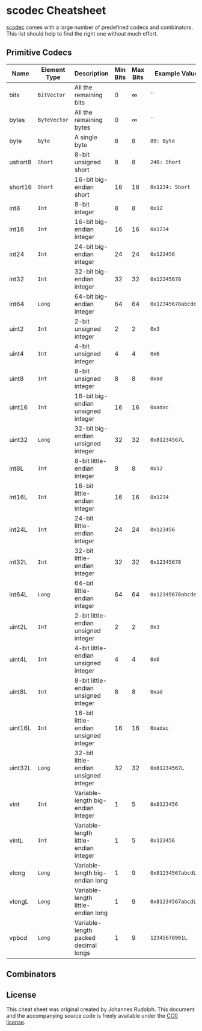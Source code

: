 # scodec Cheatsheet

[scodec](http://scodec.org/) comes with a large number of predefined codecs
and combinators. This list should help to find the right one without much
effort.

## Primitive Codecs

| Name    | Element Type | Description                           | Min Bits | Max Bits | Example Value       | Example Encoding                                          |
|---------|--------------|---------------------------------------|----------|----------|---------------------|-----------------------------------------------------------|
| bits    | `BitVector`  | All the remaining bits                | 0        | ∞        | ``                  | `11010110101₂` (11 bits)                                  |
| bytes   | `ByteVector` | All the remaining bytes               | 0        | ∞        | ``                  | `54 68 69 73 20 69 73 20₁₆` (8 bytes)                     |
| byte    | `Byte`       | A single byte                         | 8        | 8        | `89: Byte`          | `59₁₆` (1 byte)                                           |
| ushort8 | `Short`      | 8-bit unsigned short                  | 8        | 8        | `240: Short`        | `f0₁₆` (1 byte)                                           |
| short16 | `Short`      | 16-bit big-endian short               | 16       | 16       | `0x1234: Short`     | `12 34₁₆` (2 bytes)                                       |
| int8    | `Int`        | 8-bit integer                         | 8        | 8        | `0x12`              | `12₁₆` (1 byte)                                           |
| int16   | `Int`        | 16-bit big-endian integer             | 16       | 16       | `0x1234`            | `12 34₁₆` (2 bytes)                                       |
| int24   | `Int`        | 24-bit big-endian integer             | 24       | 24       | `0x123456`          | `12 34 56₁₆` (3 bytes)                                    |
| int32   | `Int`        | 32-bit big-endian integer             | 32       | 32       | `0x12345678`        | `12 34 56 78₁₆` (4 bytes)                                 |
| int64   | `Long`       | 64-bit big-endian integer             | 64       | 64       | `0x12345678abcdefL` | `00 12 34 56 78 ab cd ef₁₆` (8 bytes)                     |
| uint2   | `Int`        | 2-bit unsigned integer                | 2        | 2        | `0x3`               | `11₂` (2 bits)                                            |
| uint4   | `Int`        | 4-bit unsigned integer                | 4        | 4        | `0x6`               | `0110₂` (4 bits)                                          |
| uint8   | `Int`        | 8-bit unsigned integer                | 8        | 8        | `0xad`              | `ad₁₆` (1 byte)                                           |
| uint16  | `Int`        | 16-bit big-endian unsigned integer    | 16       | 16       | `0xadac`            | `ad ac₁₆` (2 bytes)                                       |
| uint32  | `Long`       | 32-bit big-endian unsigned integer    | 32       | 32       | `0x81234567L`       | `81 23 45 67₁₆` (4 bytes)                                 |
| int8L   | `Int`        | 8-bit little-endian integer           | 8        | 8        | `0x12`              | `12₁₆` (1 byte)                                           |
| int16L  | `Int`        | 16-bit little-endian integer          | 16       | 16       | `0x1234`            | `34 12₁₆` (2 bytes)                                       |
| int24L  | `Int`        | 24-bit little-endian integer          | 24       | 24       | `0x123456`          | `56 34 12₁₆` (3 bytes)                                    |
| int32L  | `Int`        | 32-bit little-endian integer          | 32       | 32       | `0x12345678`        | `78 56 34 12₁₆` (4 bytes)                                 |
| int64L  | `Long`       | 64-bit little-endian integer          | 64       | 64       | `0x12345678abcdefL` | `ef cd ab 78 56 34 12 00₁₆` (8 bytes)                     |
| uint2L  | `Int`        | 2-bit little-endian unsigned integer  | 2        | 2        | `0x3`               | `11₂` (2 bits)                                            |
| uint4L  | `Int`        | 4-bit little-endian unsigned integer  | 4        | 4        | `0x6`               | `0110₂` (4 bits)                                          |
| uint8L  | `Int`        | 8-bit little-endian unsigned integer  | 8        | 8        | `0xad`              | `ad₁₆` (1 byte)                                           |
| uint16L | `Int`        | 16-bit little-endian unsigned integer | 16       | 16       | `0xadac`            | `ac ad₁₆` (2 bytes)                                       |
| uint32L | `Long`       | 32-bit little-endian unsigned integer | 32       | 32       | `0x81234567L`       | `67 45 23 81₁₆` (4 bytes)                                 |
| vint    | `Int`        | Variable-length big-endian integer    | 1        | 5        | `0x8123456`         | `d6 e8 c8 40₁₆` (4 bytes)                                 |
| vintL   | `Int`        | Variable-length little-endian integer | 1        | 5        | `0x123456`          | `c8 e8 56₁₆` (3 bytes)                                    |
| vlong   | `Long`       | Variable-length big-endian long       | 1        | 9        | `0x81234567abcdL`   | `cd d7 9e ab b4 a4 20₁₆` (7 bytes)                        |
| vlongL  | `Long`       | Variable-length little-endian long    | 1        | 9        | `0x81234567abcdL`   | `a0 a4 b4 ab 9e d7 4d₁₆` (7 bytes)                        |
| vpbcd   | `Long`       | Variable-length packed decimal longs  | 1        | 9        | `12345678901L`      | `00010010001101000101011001111000100100000001₂` (44 bits) |

## Combinators

## License

This cheat sheet was original created by Johannes Rudolph. This document and the
accompanying source code is freely available under the [CC0 license](https://creativecommons.org/publicdomain/zero/1.0/).